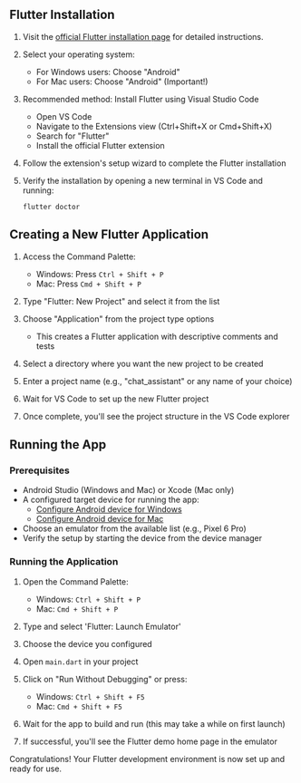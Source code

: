 ## Flutter Installation

1. Visit the [official Flutter installation page](https://docs.flutter.dev/get-started/install) for detailed instructions.

2. Select your operating system:
   - For Windows users: Choose "Android"
   - For Mac users: Choose "Android" (Important!)

3. Recommended method: Install Flutter using Visual Studio Code
   - Open VS Code
   - Navigate to the Extensions view (Ctrl+Shift+X or Cmd+Shift+X)
   - Search for "Flutter"
   - Install the official Flutter extension

4. Follow the extension's setup wizard to complete the Flutter installation

5. Verify the installation by opening a new terminal in VS Code and running:
    ```
    flutter doctor
    ```

## Creating a New Flutter Application

1. Access the Command Palette:
   - Windows: Press `Ctrl + Shift + P`
   - Mac: Press `Cmd + Shift + P`

2. Type "Flutter: New Project" and select it from the list

3. Choose "Application" from the project type options
   - This creates a Flutter application with descriptive comments and tests

4. Select a directory where you want the new project to be created

5. Enter a project name (e.g., "chat_assistant" or any name of your choice)

6. Wait for VS Code to set up the new Flutter project

7. Once complete, you'll see the project structure in the VS Code explorer

## Running the App

### Prerequisites

- Android Studio (Windows and Mac) or Xcode (Mac only)
- A configured target device for running the app:
  - [Configure Android device for Windows](https://docs.flutter.dev/get-started/install/windows/mobile#configure-your-target-android-device)
  - [Configure Android device for Mac](https://docs.flutter.dev/get-started/install/macos/mobile-android#configure-your-target-android-device)
- Choose an emulator from the available list (e.g., Pixel 6 Pro)
- Verify the setup by starting the device from the device manager

### Running the Application

1. Open the Command Palette:
   - Windows: `Ctrl + Shift + P`
   - Mac: `Cmd + Shift + P`

2. Type and select 'Flutter: Launch Emulator'

3. Choose the device you configured

4. Open `main.dart` in your project

5. Click on "Run Without Debugging" or press:
   - Windows: `Ctrl + Shift + F5`
   - Mac: `Cmd + Shift + F5`

6. Wait for the app to build and run (this may take a while on first launch)

7. If successful, you'll see the Flutter demo home page in the emulator

Congratulations! Your Flutter development environment is now set up and ready for use.
